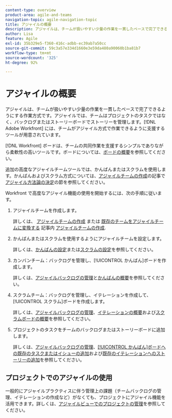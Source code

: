 ```yaml
---
content-type: overview
product-area: agile-and-teams
navigation-topic: agile-navigation-topic
title: アジャイルの概要
description: アジャイルは、チームが扱いやすい少量の作業を一貫したペースで完了できるようにする作業方式です。アジャイルでは、チームはプロジェクトのタスクではなく、バックログまたはストーリーボードでストーリーを管理します。 [!DNL Adobe Workfront] には、チームがアジャイル方式で作業できるように支援するツールが用意されています。
author: Lisa
feature: Agile
exl-id: 35b329e5-f360-416c-adbb-ec39ab7a50cc
source-git-commit: 59c3a57e334d1660e3e59da480a90060b1ba81b7
workflow-type: tm+mt
source-wordcount: '325'
ht-degree: 92%

---
```


# アジャイルの概要

アジャイルは、チームが扱いやすい少量の作業を一貫したペースで完了できるようにする作業方式です。アジャイルでは、チームはプロジェクトのタスクではなく、バックログまたはストーリーボードでストーリーを管理します。[!DNL Adobe Workfront] には、チームがアジャイル方式で作業できるように支援するツールが用意されています。

[!DNL Workfront] ボードは、チームの共同作業を支援するシンプルでありながら柔軟性の高いツールです。ボードについては、[ボードの概要](../agile/boards-overview.md)を参照してください。

追加の高度なアジャイルチームツールでは、かんばんまたはスクラムを使用します。かんばんおよびスクラム方式については、[アジャイルチームの作成](../agile/get-started-with-agile-in-workfront/create-an-agile-team.md)の記事で[アジャイル方法論の決定](../agile/get-started-with-agile-in-workfront/create-an-agile-team.md#deciding)の節を参照してください。

Workfront で高度なアジャイル機能の使用を開始するには、次の手順に従います。

1. アジャイルチームを作成します。

   詳しくは、 [アジャイルチームの作成](../agile/get-started-with-agile-in-workfront/create-an-agile-team.md/#create-an-agile-team-1) または [既存のチームをアジャイルチームに変換する](../agile/get-started-with-agile-in-workfront/create-an-agile-team.md#converting-an-existing-team-into-an-agaile-team) 記事内 [アジャイルチームの作成](../agile/get-started-with-agile-in-workfront/create-an-agile-team.md).

1. かんばんまたはスクラムを使用するようにアジャイルチームを設定します。

   詳しくは、[かんばんの設定](../agile/get-started-with-agile-in-workfront/configure-kanban.md)または[スクラムの設定](../agile/get-started-with-agile-in-workfront/configure-scrum.md)を参照してください。

1. カンバンチーム：バックログを管理し、[!UICONTROL かんばん]ボードを作成します。

   詳しくは、[アジャイルバックログの管理](../agile/work-in-an-agile-environment/manage-the-agile-backlog.md)と[かんばんの概要](../agile/use-kanban-in-an-agile-team/kanban-overview.md)を参照してください。

1. スクラムチーム：バックログを管理し、イテレーションを作成して、[!UICONTROL スクラム]ボードを作成します。

   詳しくは、[アジャイルバックログの管理](../agile/work-in-an-agile-environment/manage-the-agile-backlog.md)、[イテレーションの概要](../agile/use-scrum-in-an-agile-team/iterations/iterations-overview.md)および[スクラムボードの概要](../agile/use-scrum-in-an-agile-team/scrum-board/scrum-board-overview.md)を参照してください。

1. プロジェクトのタスクをチームのバックログまたはストーリーボードに追加します。

   詳しくは、[アジャイルバックログの管理](../agile/work-in-an-agile-environment/manage-the-agile-backlog.md)、[[!UICONTROL かんばん]ボードへの既存のタスクまたはイシューの追加](../agile/use-kanban-in-an-agile-team/add-existing-tasks-or-issues-to-the-kanban-board.md)および[既存のイテレーションへのストーリーの追加](../agile/use-scrum-in-an-agile-team/iterations/add-stories-to-existing-iteration.md)を参照してください。

## プロジェクトでのアジャイルの使用

一般的にアジャイルプラクティスに伴う管理上の課題（チームバックログの管理、イテレーションの作成など）がなくても、プロジェクトにアジャイル機能を活用できます。詳しくは、[アジャイルビューでのプロジェクトの管理](/help/quicksilver/manage-work/projects/manage-projects/manage-projects-in-agile-view.md)を参照してください。
